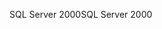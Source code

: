 <span data-ttu-id="2d8b3-101">SQL Server 2000</span><span class="sxs-lookup"><span data-stu-id="2d8b3-101">SQL Server 2000</span></span>